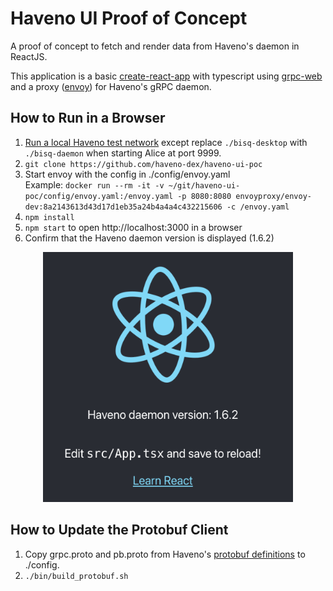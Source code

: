 # Haveno UI Proof of Concept

A proof of concept to fetch and render data from Haveno's daemon in ReactJS.

This application is a basic [create-react-app](https://github.com/facebook/create-react-app) with typescript using [grpc-web](https://github.com/grpc/grpc-web) and a proxy ([envoy](https://www.envoyproxy.io/)) for Haveno's gRPC daemon.

## How to Run in a Browser

1. [Run a local Haveno test network](https://github.com/woodser/haveno#running-a-local-haveno-test-network) except replace `./bisq-desktop` with `./bisq-daemon` when starting Alice at port 9999.
2. `git clone https://github.com/haveno-dex/haveno-ui-poc`
4. Start envoy with the config in ./config/envoy.yaml<br>
  Example: `docker run --rm -it -v ~/git/haveno-ui-poc/config/envoy.yaml:/envoy.yaml -p 8080:8080 envoyproxy/envoy-dev:8a2143613d43d17d1eb35a24b4a4a4c432215606 -c /envoy.yaml`
5. `npm install`
6. `npm start` to open http://localhost:3000 in a browser
7. Confirm that the Haveno daemon version is displayed (1.6.2)

<p align="center">
    <img src="haveno-ui-poc.png" width="400" height="400"/><br>
</p>

## How to Update the Protobuf Client

1. Copy grpc.proto and pb.proto from Haveno's [protobuf definitions](https://github.com/haveno-dex/haveno/tree/master/proto/src/main/proto) to ./config.
2. `./bin/build_protobuf.sh`